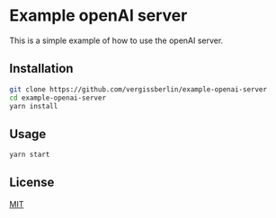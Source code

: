 # Example openAI server

This is a simple example of how to use the openAI server.

## Installation

```bash
git clone https://github.com/vergissberlin/example-openai-server
cd example-openai-server
yarn install
```

## Usage

```bash
yarn start
```

## License

[MIT](https://opensource.org/licenses/MIT)
